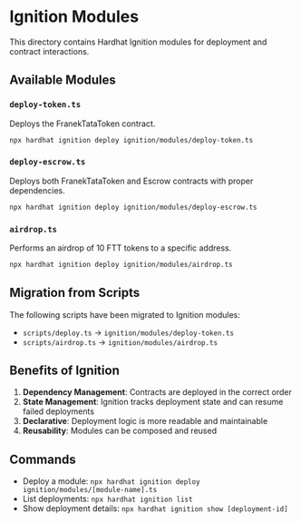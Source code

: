 # Ignition Modules

This directory contains Hardhat Ignition modules for deployment and contract interactions.

## Available Modules

### `deploy-token.ts`

Deploys the FranekTataToken contract.

```bash
npx hardhat ignition deploy ignition/modules/deploy-token.ts
```

### `deploy-escrow.ts`

Deploys both FranekTataToken and Escrow contracts with proper dependencies.

```bash
npx hardhat ignition deploy ignition/modules/deploy-escrow.ts
```

### `airdrop.ts`

Performs an airdrop of 10 FTT tokens to a specific address.

```bash
npx hardhat ignition deploy ignition/modules/airdrop.ts
```

## Migration from Scripts

The following scripts have been migrated to Ignition modules:

- `scripts/deploy.ts` → `ignition/modules/deploy-token.ts`
- `scripts/airdrop.ts` → `ignition/modules/airdrop.ts`

## Benefits of Ignition

1. **Dependency Management**: Contracts are deployed in the correct order
2. **State Management**: Ignition tracks deployment state and can resume failed deployments
3. **Declarative**: Deployment logic is more readable and maintainable
4. **Reusability**: Modules can be composed and reused

## Commands

- Deploy a module: `npx hardhat ignition deploy ignition/modules/[module-name].ts`
- List deployments: `npx hardhat ignition list`
- Show deployment details: `npx hardhat ignition show [deployment-id]`
